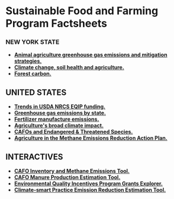 # Sustainable Food and Farming Program Factsheets

### NEW YORK STATE
* **[Animal agriculture greenhouse gas emissions and mitigation strategies.](https://ejsff.github.io/NY)**
* **[Climate change, soil health and agriculture.](https://ejsff.github.io/NYSOIL/)**
* **[Forest carbon.](https://ejsff.github.io/NYFORESTS/)**

## UNITED STATES
* **[Trends in USDA NRCS EQIP funding.](https://ejsff.github.io/EQIP)**
* **[Greenhouse gas emissions by state.](https://ejsff.github.io/STATEGHGS/)**
* **[Fertilizer manufacture emissions.](https://ejsff.github.io/FERT/)**
* **[Agriculture's broad climate impact.](https://storymaps.arcgis.com/stories/19986409de48403ea7be66fa37e1ff9e)**
* **[CAFOs and Endangered & Threatened Species.](https://arcg.is/THW1y)**
* **[Agriculture in the Methane Emissions Reduction Action Plan.](https://arcg.is/vqC000)**

## INTERACTIVES
* **[CAFO Inventory and Methane Emissions Tool.](https://sustainablefoodfarming.shinyapps.io/CAFOINVENTORY/)**
* **[CAFO Manure Production Estimation Tool.](https://sustainablefoodfarming.shinyapps.io/MANUREESTIMATOR/)**
* **[Environmental Quality Incentives Program Grants Explorer.](https://sustainablefoodfarming.shinyapps.io/EQIP/)**
* **[Climate-smart Practice Emission Reduction Estimation Tool.](https://sustainablefoodfarming.shinyapps.io/EmissionReductions/)**

